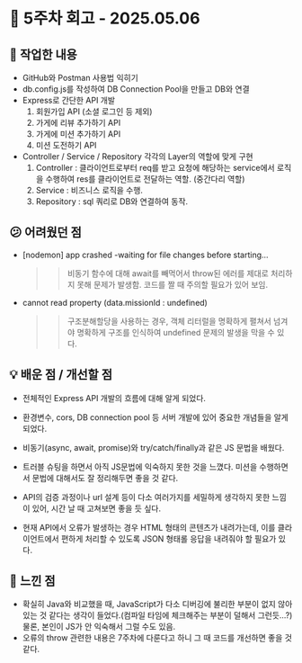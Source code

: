 # 🧠 5주차 회고 - 2025.05.06

## 🔧 작업한 내용
- GitHub와 Postman 사용법 익히기
- db.config.js를 작성하여 DB Connection Pool을 만들고 DB와 연결
- Express로 간단한 API 개발
    1. 회원가입 API (소셜 로그인 등 제외)
    2. 가게에 리뷰 추가하기 API
    3. 가게에 미션 추가하기 API
    4. 미션 도전하기 API
- Controller / Service / Repository 각각의 Layer의 역할에 맞게 구현
    1. Controller : 클라이언트로부터 req를 받고 요청에 해당하는 service에서 로직을 수행하여 res를 클라이언트로 전달하는 역할. (중간다리 역할)
    2. Service : 비즈니스 로직을 수행. 
    3. Repository : sql 쿼리로 DB와 연결하여 동작.

## 😕 어려웠던 점
- [nodemon] app crashed -waiting for file changes before starting...
    >> 비동기 함수에 대해 await를 빼먹어서 throw된 에러를 제대로 처리하지 못해 문제가 발생함. 코드를 짤 때 주의할 필요가 있어 보임.
- cannot read property (data.missionId : undefined)
    >> 구조분해할당을 사용하는 경우, 객체 리터럴을 명확하게 펼쳐서 넘겨야 명확하게 구조를 인식하여 undefined 문제의 발생을 막을 수 있다.

## 💡 배운 점 / 개선할 점
- 전체적인 Express API 개발의 흐름에 대해 알게 되었다.
- 환경변수, cors, DB connection pool 등 서버 개발에 있어 중요한 개념들을 알게 되었다.
- 비동기(async, await, promise)와 try/catch/finally과 같은 JS 문법을 배웠다.

- 트러블 슈팅을 하면서 아직 JS문법에 익숙하지 못한 것을 느꼈다. 미션을 수행하면서 문법에 대해서도 잘 정리해두면 좋을 것 같다.
- API의 검증 과정이나 url 설계 등이 다소 여러가지를 세밀하게 생각하지 못한 느낌이 있어, 시간 날 때 고쳐보면 좋을 듯 싶다.
- 현재 API에서 오류가 발생하는 경우 HTML 형태의 콘텐츠가 내려가는데, 이를 클라이언트에서 편하게 처리할 수 있도록 JSON 형태롤 응답을 내려줘야 할 필요가 있다.

## 🙌 느낀 점
- 확실히 Java와 비교했을 때, JavaScript가 다소 디버깅에 불리한 부분이 없지 않아 있는 것 같다는 생각이 들었다.(컴파일 타임에 체크해주는 부분이 덜해서 그런듯...?) 물론, 본인이 JS가 안 익숙해서 그럴 수도 있음.
- 오류의 throw 관련한 내용은 7주차에 다룬다고 하니 그 때 코드를 개선하면 좋을 것 같다.